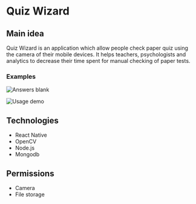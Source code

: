 # Quiz Wizard

## Main idea

Quiz Wizard is an application which allow people check paper quiz using the camera of their mobile devices. It helps teachers, psychologists and analytics to decrease their time spent for manual checking of paper tests.

### Examples 

![Answers blank](https://github.com/maslovmichail20/QuizWizard/tree/master/images/answers-blank.jpg "Answers blank")

![Usage demo](https://github.com/maslovmichail20/QuizWizard/tree/master/images/quiz-wizard-demo.jpg "Usage demo")


## Technologies

- React Native
- OpenCV
- Node.js
- Mongodb

## Permissions

- Camera
- File storage
